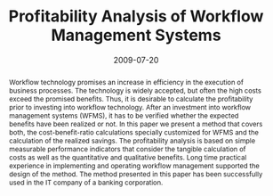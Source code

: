 ---
abstract: Workflow technology promises an increase in efficiency in the execution
  of business processes. The technology is widely accepted, but often the high costs
  exceed the promised benefits. Thus, it is desirable to calculate the profitability
  prior to investing into workflow technology. After an investment into workflow management
  systems (WFMS), it has to be verified whether the expected benefits have been realized
  or not. In this paper we present a method that covers both, the cost-benefit-ratio
  calculations specially customized for WFMS and the calculation of the realized savings.
  The profitability analysis is based on simple measurable performance indicators
  that consider the tangible calculation of costs as well as the quantitative and
  qualitative benefits. Long time practical experience in implementing and operating
  workflow management supported the design of the method. The method presented in
  this paper has been successfully used in the IT company of a banking corporation.
authors:
- Horst Gruber
- Christian Huemer
date: '2009-07-20'
featured: false
links:
- name: Publik
  url: https://publik.tuwien.ac.at/showentry.php?ID=183990&lang=1
publication_types:
- '0'
publishDate: '2009-07-20'
title: Profitability Analysis of Workflow Management Systems
url_pdf: http://publik.tuwien.ac.at/files/PubDat_183990.pdf
---